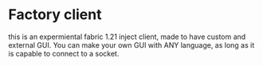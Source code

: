 # Factory client
this is an expermiental fabric 1.21 inject client, made to have custom and external GUI. You can make your own GUI with ANY language, as long as it is capable to connect to a socket.